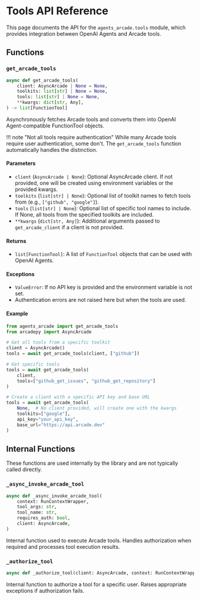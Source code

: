 # Tools API Reference

This page documents the API for the `agents_arcade.tools` module, which provides integration between OpenAI Agents and Arcade tools.

## Functions

### `get_arcade_tools`

```python
async def get_arcade_tools(
    client: AsyncArcade | None = None,
    toolkits: list[str] | None = None,
    tools: list[str] | None = None,
    **kwargs: dict[str, Any],
) -> list[FunctionTool]
```

Asynchronously fetches Arcade tools and converts them into OpenAI Agent-compatible FunctionTool objects.

!!! note "Not all tools require authentication"
While many Arcade tools require user authentication, some don't. The `get_arcade_tools` function automatically handles the distinction.

#### Parameters

-   `client` (`AsyncArcade | None`): Optional AsyncArcade client. If not provided, one will be created using environment variables or the provided kwargs.
-   `toolkits` (`list[str] | None`): Optional list of toolkit names to fetch tools from (e.g., `["github", "google"]`).
-   `tools` (`list[str] | None`): Optional list of specific tool names to include. If None, all tools from the specified toolkits are included.
-   `**kwargs` (`dict[str, Any]`): Additional arguments passed to `get_arcade_client` if a client is not provided.

#### Returns

-   `list[FunctionTool]`: A list of `FunctionTool` objects that can be used with OpenAI Agents.

#### Exceptions

-   `ValueError`: If no API key is provided and the environment variable is not set.
-   Authentication errors are not raised here but when the tools are used.

#### Example

```python
from agents_arcade import get_arcade_tools
from arcadepy import AsyncArcade

# Get all tools from a specific toolkit
client = AsyncArcade()
tools = await get_arcade_tools(client, ["github"])

# Get specific tools
tools = await get_arcade_tools(
    client,
    tools=["github_get_issues", "github_get_repository"]
)

# Create a client with a specific API key and base URL
tools = await get_arcade_tools(
    None,  # No client provided, will create one with the kwargs
    toolkits=["google"],
    api_key="your_api_key",
    base_url="https://api.arcade.dev"
)
```

## Internal Functions

These functions are used internally by the library and are not typically called directly.

### `_async_invoke_arcade_tool`

```python
async def _async_invoke_arcade_tool(
    context: RunContextWrapper,
    tool_args: str,
    tool_name: str,
    requires_auth: bool,
    client: AsyncArcade,
)
```

Internal function used to execute Arcade tools. Handles authorization when required and processes tool execution results.

### `_authorize_tool`

```python
async def _authorize_tool(client: AsyncArcade, context: RunContextWrapper, tool_name: str)
```

Internal function to authorize a tool for a specific user. Raises appropriate exceptions if authorization fails.
